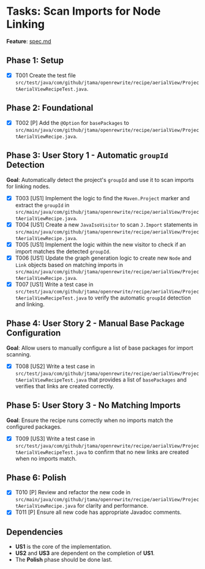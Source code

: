 # Tasks: Scan Imports for Node Linking

**Feature**: [spec.md](./spec.md)

## Phase 1: Setup

- [X] T001 Create the test file `src/test/java/com/github/jtama/openrewrite/recipe/aerialView/ProjectAerialViewRecipeTest.java`.

## Phase 2: Foundational

- [X] T002 [P] Add the `@Option` for `basePackages` to `src/main/java/com/github/jtama/openrewrite/recipe/aerialView/ProjectAerialViewRecipe.java`.

## Phase 3: User Story 1 - Automatic `groupId` Detection

**Goal**: Automatically detect the project's `groupId` and use it to scan imports for linking nodes.

- [X] T003 [US1] Implement the logic to find the `Maven.Project` marker and extract the `groupId` in `src/main/java/com/github/jtama/openrewrite/recipe/aerialView/ProjectAerialViewRecipe.java`.
- [X] T004 [US1] Create a new `JavaIsoVisitor` to scan `J.Import` statements in `src/main/java/com/github/jtama/openrewrite/recipe/aerialView/ProjectAerialViewRecipe.java`.
- [X] T005 [US1] Implement the logic within the new visitor to check if an import matches the detected `groupId`.
- [X] T006 [US1] Update the graph generation logic to create new `Node` and `Link` objects based on matching imports in `src/main/java/com/github/jtama/openrewrite/recipe/aerialView/ProjectAerialViewRecipe.java`.
- [X] T007 [US1] Write a test case in `src/test/java/com/github/jtama/openrewrite/recipe/aerialView/ProjectAerialViewRecipeTest.java` to verify the automatic `groupId` detection and linking.

## Phase 4: User Story 2 - Manual Base Package Configuration

**Goal**: Allow users to manually configure a list of base packages for import scanning.

- [X] T008 [US2] Write a test case in `src/test/java/com/github/jtama/openrewrite/recipe/aerialView/ProjectAerialViewRecipeTest.java` that provides a list of `basePackages` and verifies that links are created correctly.

## Phase 5: User Story 3 - No Matching Imports

**Goal**: Ensure the recipe runs correctly when no imports match the configured packages.

- [X] T009 [US3] Write a test case in `src/test/java/com/github/jtama/openrewrite/recipe/aerialView/ProjectAerialViewRecipeTest.java` to confirm that no new links are created when no imports match.

## Phase 6: Polish

- [X] T010 [P] Review and refactor the new code in `src/main/java/com/github/jtama/openrewrite/recipe/aerialView/ProjectAerialViewRecipe.java` for clarity and performance.
- [X] T011 [P] Ensure all new code has appropriate Javadoc comments.

## Dependencies

- **US1** is the core of the implementation.
- **US2** and **US3** are dependent on the completion of **US1**.
- The **Polish** phase should be done last.
